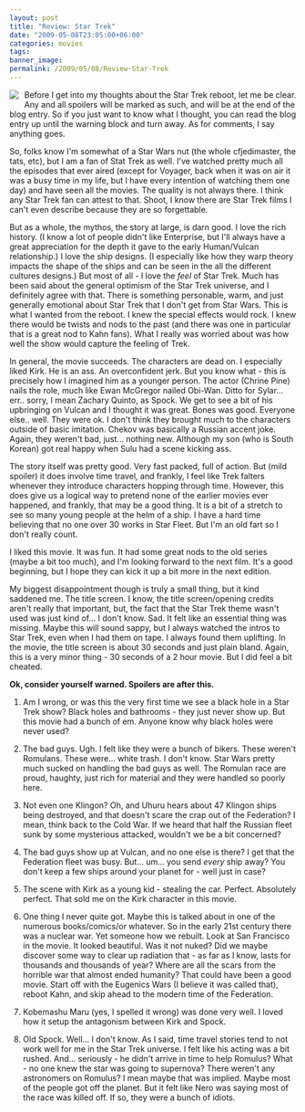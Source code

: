 ```yaml
---
layout: post
title: "Review: Star Trek"
date: "2009-05-08T23:05:00+06:00"
categories: movies 
tags: 
banner_image: 
permalink: /2009/05/08/Review-Star-Trek
---
```


<img src="https://static.raymondcamden.com/images/cfjedi//st.jpg" align="left" style="margin-right:10px;margin-bottom:10px"> Before I get into my thoughts about the Star Trek reboot, let me be clear. Any and all spoilers will be marked as such, and will be at the end of the blog entry. So if you just want to know what I thought, you can read the blog entry up until the warning block and turn away. As for comments, I say anything goes.
<!--more-->
So, folks know I'm somewhat of a Star Wars nut (the whole cfjedimaster, the tats, etc), but I am a fan of Stat Trek as well. I've watched pretty much all the episodes that ever aired (except for Voyager, back when it was on air it was a busy time in my life, but I have every intention of watching them one day) and have seen all the movies. The quality is not always there. I think any Star Trek fan can attest to that. Shoot, I know there are Star Trek films I can't even describe because they are so forgettable. 

But as a whole, the mythos, the story at large, is darn good. I love the rich history. (I know a lot of people didn't like Enterprise, but I'll always have a great appreciation for the depth it gave to the early Human/Vulcan relationship.) I love the ship designs. (I especially like how they warp theory impacts the shape of the ships and can be seen in the all the different cultures designs.) But most of all - I love the <i>feel</i> of Star Trek. Much has been said about the general optimism of the Star Trek universe, and I definitely agree with that. There is something personable, warm, and just generally emotional about Star Trek that I don't get from Star Wars. This is what I wanted from the reboot. I knew the special effects would rock. I knew there would be twists and nods to the past (and there was one in particular that is a great nod to Kahn fans). What I really was worried about was how well the show would capture the feeling of Trek.

In general, the movie succeeds. The characters are dead on. I especially liked Kirk. He is an ass. An overconfident jerk. But you know what - this is precisely how I imagined him as a younger person. The actor (Chrine Pine) nails the role, much like Ewan McGregor nailed Obi-Wan. Ditto for Sylar... err.. sorry, I mean Zachary Quinto, as Spock. We get to see a bit of his upbringing on Vulcan and I thought it was great. Bones was good. Everyone else.. well. They were ok. I don't think they brought much to the characters outside of basic imitation. Chekov was basically a Russian accent joke. Again, they weren't bad, just... nothing new. Although my son (who is South Korean) got real happy when Sulu had a scene kicking ass. 

The story itself was pretty good. Very fast packed, full of action. But (mild spoiler) it does involve time travel, and frankly, I feel like Trek falters whenever they introduce characters hopping through time. However, this does give us a logical way to pretend none of the earlier movies ever happened, and frankly, that may be a good thing. It is a bit of a stretch to see so many young people at the helm of a ship. I have a hard time believing that no one over 30 works in Star Fleet. But I'm an old fart so I don't really count. 

I liked this movie. It was fun. It had some great nods to the old series (maybe a bit too much), and I'm looking forward to the next film. It's a good beginning, but I hope they can kick it up a bit more in the next edition. 

My biggest disappointment though is truly a small thing, but it kind saddened me. The title screen. I know, the title screen/opening credits aren't really that important, but, the fact that the Star Trek theme wasn't used was just kind of... I don't know. Sad. It felt like an essential thing was missing. Maybe this will sound sappy, but I always watched the intros to Star Trek, even when I had them on tape. I always found them uplifting. In the movie, the title screen is about 30 seconds and just plain bland. Again, this is a very minor thing - 30 seconds of a 2 hour movie. But I did feel a bit cheated. 

<b>Ok, consider yourself warned. Spoilers are after this.</b>

1) Am I wrong, or was this the very first time we see a black hole in a Star Trek show? Black holes and bathrooms - they just never show up. But this movie had a bunch of em. Anyone know why black holes were never used?

2) The bad guys. Ugh. I felt like they were a bunch of bikers. These weren't Romulans. These were... white trash. I don't know. Star Wars pretty much sucked on handling the bad guys as well. The Romulan race are proud, haughty, just rich for material and they were handled so poorly here. 

3) Not even one Klingon? Oh, and Uhuru hears about 47 Klingon ships being destroyed, and that doesn't scare the crap out of the Federation? I mean, think back to the Cold War. If we heard that half the Russian fleet sunk by some mysterious attacked, wouldn't we be a bit concerned?

4) The bad guys show up at Vulcan, and no one else is there? I get that the Federation fleet was busy. But... um... you send <i>every</i> ship away? You don't keep a few ships around your planet for - well just in case? 

5) The scene with Kirk as a young kid - stealing the car. Perfect. Absolutely perfect. That sold me on the Kirk character in this movie. 

6) One thing I never quite got. Maybe this is talked about in one of the numerous books/comics/or whatever. So in the early 21st century there was a nuclear war. Yet someone how we rebuilt. Look at San Francisco in the movie. It looked beautiful. Was it not nuked? Did we maybe discover some way to clear up radiation that - as far as I know, lasts for thousands and thousands of year? Where are all the scars from the horrible war that almost ended humanity? That could have been a good movie. Start off with the Eugenics Wars (I believe it was called that), reboot Kahn, and skip ahead to the modern time of the Federation.

7) Kobemashu Maru (yes, I spelled it wrong) was done very well. I loved how it setup the antagonism between Kirk and Spock.

8) Old Spock. Well... I don't know. As I said, time travel stories tend to not work well for me in the Star Trek universe. I felt like his acting was a bit rushed. And... seriously - he didn't arrive in time to help Romulus? What - no one knew the star was going to supernova? There weren't any astronomers on Romulus? I mean maybe that was implied. Maybe most of the people got off the planet. But it felt like Nero was saying most of the race was killed off. If so, they were a bunch of idiots.